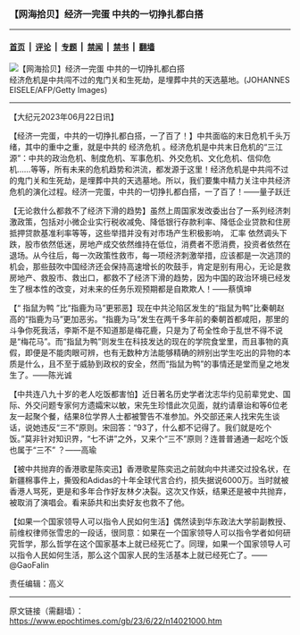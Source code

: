 ### 【网海拾贝】经济一完蛋 中共的一切挣扎都白搭

---

#### [首页](../../../..?n14021000) &nbsp;|&nbsp; [评论](../../../../../epoch-comment?n14021000) &nbsp;|&nbsp; [专题](../../../../../epoch-special?n14021000) &nbsp;|&nbsp; [禁闻](../../../../../epoch-news?n14021000) &nbsp;|&nbsp; [禁书](../../../../../books?n14021000) &nbsp;|&nbsp; [翻墙](https://github.com/gfw-breaker/nogfw/blob/master/README.md?n14021000)


<div><img alt="【网海拾贝】经济一完蛋 中共的一切挣扎都白搭" class="attachment-djy_600_400 size-djy_600_400 wp-post-image" src="https://i.epochtimes.com/assets/uploads/2019/06/b-600x400.jpg"/>
<div class="caption">
 经济危机是中共闯不过的鬼门关和生死劫，是埋葬中共的天选墓地。(JOHANNES EISELE/AFP/Getty Images)
</div></div><hr/><div class="post_content" id="artbody" itemprop="articleBody">
 <!-- article content begin -->
 <p>
  【大纪元2023年06月22日讯】
 </p>
 <p>
  【经济一完蛋，中共的一切挣扎都白搭，一了百了！】中共面临的末日危机千头万绪，其中的重中之重，就是中共的
  <ok href="https://www.epochtimes.com/gb/tag/%E7%BB%8F%E6%B5%8E%E5%8D%B1%E6%9C%BA.html">
   经济危机
  </ok>
  。经济危机是中共末日危机的“三江源”：中共的政治危机、制度危机、军事危机、外交危机、文化危机、信仰危机……等等，所有未来的危机趋势和洪流，都发源于这里！经济危机是中共闯不过的鬼门关和生死劫，是埋葬中共的天选墓地。所以，我们要集中精力关注中共经济危机的演化过程。经济一完蛋，中共的一切挣扎都白搭，一了百了！——量子跃迁
 </p>
 <p>
  【无论救什么都救不了经济下滑的趋势】虽然上周国家发改委出台了一系列经济刺激政策，包括对小微企业实行税收减免、降低银行存款利率、降低企业贷款和住房抵押贷款基准利率等等，这些举措并没有对市场产生积极影响，
  <ok href="https://www.epochtimes.com/gb/tag/%E6%B1%87%E7%8E%87.html">
   汇率
  </ok>
  依然调头下跌，股市依然低迷，房地产成交依然维持在低位，消费者不愿消费，投资者依然在退场。从今往后，每一次政策性救市，每一项经济刺激举措，应该都是一次逃顶的机会，那些鼓吹中国经济还会保持高速增长的吹鼓手，肯定是别有用心，无论是救房地产、救股市、救出口，都救不了经济下滑的趋势，因为中国的政治环境已经发生了根本性的改变，对未来的任务乐观预期都是自欺欺人！——蔡慎坤
 </p>
 <p>
  【“
  <ok href="https://www.epochtimes.com/gb/tag/%E6%8C%87%E9%BC%A0%E4%B8%BA%E9%B8%AD.html">
   指鼠为鸭
  </ok>
  ”比“指鹿为马”更邪恶】现在中共沦陷区发生的“指鼠为鸭”比秦朝赵高的“指鹿为马”更加恶劣。“指鹿为马”发生在两千多年前的秦朝首都咸阳，那里的斗争你死我活，李斯不是不知道那是梅花鹿，只是为了苟全性命于乱世不得不说是“梅花马”。而“指鼠为鸭”则发生在科技发达的现在的学院食堂里，而且事物的真假，即便是不能肉眼可辨，也有无数种方法能够精确的辨别出学生吃出的异物的本质是什么，且不至于威胁到政权的安全，然而“指鼠为鸭”的事情还是堂而皇之地发生了。——陈光诚
 </p>
 <p>
  【中共连八九十岁的老人吃饭都害怕】近日著名历史学者沈志华约见前辈党史、国际、外交问题专家何方遗孀宋以敏，宋先生珍惜此次见面，就约请章诒和等6位老友一起聚个餐，结果8位学界人士都被警告不准参加。外交部还来人找宋先生谈话，说她违反“三不”原则。宋回答：“93了，什么都不记得了。我们就是吃个饭。”莫非针对知识界，“七不讲”之外，又来个“三不”原则？连普普通通一起吃个饭也属于“三不” ？——高瑜
 </p>
 <p>
  【被中共抛弃的香港歌星陈奕迅】香港歌星陈奕迅之前就向中共递交过投名状，在新疆棉事件上，撕毁和Adidas的十年全球代言合约，损失据说6000万。当时就被香港人骂死，更是和多年合作好友林夕决裂。这次又作妖，结果还是被中共抛弃，被取消了演唱会。看来舔共和出卖好友也救不了他。
 </p>
 <p>
  【如果一个国家领导人可以指令人民如何生活】偶然读到华东政法大学前副教授、前维权律师张雪忠的一段话，很同意：如果在一个国家领导人可以指令学者如何研究哲学，那么哲学在这个国家基本上就已经死亡了。同理，如果一个国家领导人可以指令人民如何生活，那么这个国家人民的生活基本上就已经死亡了。——@GaoFalin
 </p>
 <p>
  责任编辑：高义
 </p>
 <!-- article content end -->
 <div id="below_article_ad">
 </div>
</div>


---

原文链接（需翻墙）：https://www.epochtimes.com/gb/23/6/22/n14021000.htm